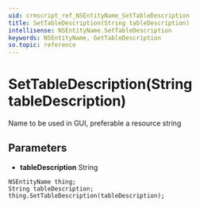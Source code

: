 ```yaml
---
uid: crmscript_ref_NSEntityName_SetTableDescription
title: SetTableDescription(String tableDescription)
intellisense: NSEntityName.SetTableDescription
keywords: NSEntityName, GetTableDescription
so.topic: reference
---
```


# SetTableDescription(String tableDescription)

Name to be used in GUI, preferable a resource string

## Parameters

* **tableDescription** String

```crmscript
NSEntityName thing;
String tableDescription;
thing.SetTableDescription(tableDescription);
```

